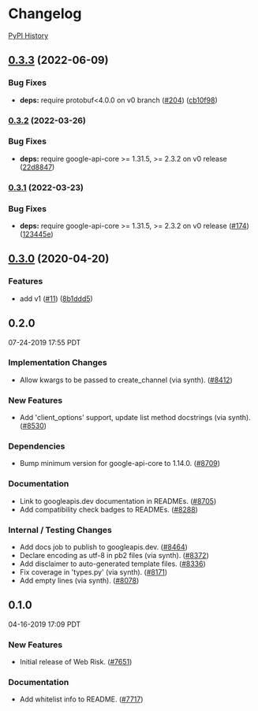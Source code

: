 # Changelog

[PyPI History][1]

[1]: https://pypi.org/project/google-cloud-webrisk/#history
## [0.3.3](https://github.com/googleapis/python-webrisk/compare/v0.3.2...v0.3.3) (2022-06-09)


### Bug Fixes

* **deps:** require protobuf<4.0.0 on v0 branch ([#204](https://github.com/googleapis/python-webrisk/issues/204)) ([cb10f98](https://github.com/googleapis/python-webrisk/commit/cb10f9843a3f7527d1f6932111c5043a829b9a3e))

### [0.3.2](https://github.com/googleapis/python-webrisk/compare/v0.3.1...v0.3.2) (2022-03-26)


### Bug Fixes

* **deps:** require google-api-core >= 1.31.5, >= 2.3.2 on v0 release ([22d8847](https://github.com/googleapis/python-webrisk/commit/22d884771c9f0658a946a67b9357c977e3a98727))

### [0.3.1](https://github.com/googleapis/python-webrisk/compare/v0.3.0...v0.3.1) (2022-03-23)


### Bug Fixes

* **deps:** require google-api-core >= 1.31.5, >= 2.3.2 on v0 release ([#174](https://github.com/googleapis/python-webrisk/issues/174)) ([123445e](https://github.com/googleapis/python-webrisk/commit/123445e6dce3dbab7c9d7ba2cd8b76a85382d6d5))

## [0.3.0](https://www.github.com/googleapis/python-webrisk/compare/v0.2.0...v0.3.0) (2020-04-20)


### Features

* add v1 ([#11](https://www.github.com/googleapis/python-webrisk/issues/11)) ([8b1ddd5](https://www.github.com/googleapis/python-webrisk/commit/8b1ddd5beed899ab0d30dbd79282beb0b055c78d))

## 0.2.0

07-24-2019 17:55 PDT


### Implementation Changes
- Allow kwargs to be passed to create_channel (via synth). ([#8412](https://github.com/googleapis/google-cloud-python/pull/8412))

### New Features
- Add 'client_options' support, update list method docstrings (via synth). ([#8530](https://github.com/googleapis/google-cloud-python/pull/8530))

### Dependencies
- Bump minimum version for google-api-core to 1.14.0. ([#8709](https://github.com/googleapis/google-cloud-python/pull/8709))

### Documentation
- Link to googleapis.dev documentation in READMEs. ([#8705](https://github.com/googleapis/google-cloud-python/pull/8705))
- Add compatibility check badges to READMEs. ([#8288](https://github.com/googleapis/google-cloud-python/pull/8288))

### Internal / Testing Changes
- Add docs job to publish to googleapis.dev. ([#8464](https://github.com/googleapis/google-cloud-python/pull/8464))
- Declare encoding as utf-8 in pb2 files (via synth). ([#8372](https://github.com/googleapis/google-cloud-python/pull/8372))
- Add disclaimer to auto-generated template files. ([#8336](https://github.com/googleapis/google-cloud-python/pull/8336))
- Fix coverage in 'types.py' (via synth). ([#8171](https://github.com/googleapis/google-cloud-python/pull/8171))
- Add empty lines (via synth). ([#8078](https://github.com/googleapis/google-cloud-python/pull/8078))

## 0.1.0

04-16-2019 17:09 PDT


### New Features
- Initial release of Web Risk. ([#7651](https://github.com/googleapis/google-cloud-python/pull/7651))

### Documentation
- Add whitelist info to README. ([#7717](https://github.com/googleapis/google-cloud-python/pull/7717))
